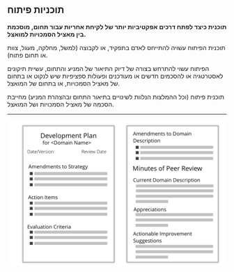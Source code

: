 ## תוכניות פיתוח

**תוכנית כיצד לפתח דרכים אפקטיביות יותר של לקיחת אחריות עבור תחום, מוסכמת בין מאציל הסמכויות למואצל.**

תוכנית הפיתוח עשויה להתייחס לאדם בתפקיד, או לקבוצה (למשל, מחלקה, מעגל, צוות או תחום פתוח).

הפיתוח עשוי להתרחש בצורה של דיוק התיאור של המניע והתחום, עשיית תיקונים לאסטרטגיה או להסכמים חדשים או מעודכנים ופעולות ספציפיות שיש לנקוט או בתחום של מאציל הסמכויות, או בתחום של המואצל.

תוכנית פיתוח (וכל ההמלצות הנלוות לשינויים בתיאור התחום ובהצהרת המניע) מחייבת הסכמה של מאציל הסמכויות ושל המואצל.

* * *

![inline,fit](img/templates/development-plan-template.png)